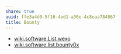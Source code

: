 ```yaml
---
share: true
uuid: ffe3a4d0-5f16-4ed1-a36e-4c8eaa784867
title: Bounty
---
```

* [wiki.software.List.wexo](/undefined)
* [wiki.software.list.bounty0x](/undefined)